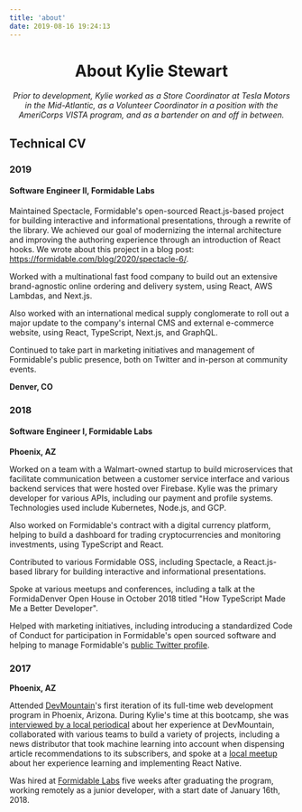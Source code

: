 ```yaml
---
title: 'about'
date: 2019-08-16 19:24:13
---
```


<div align="center">

# About Kylie Stewart

_Prior to development, Kylie worked as a Store Coordinator at Tesla Motors in the Mid-Atlantic, as a Volunteer Coordinator in a position with the AmeriCorps VISTA program, and as a bartender on and off in between._

</div>

## Technical CV

### 2019

#### Software Engineer II, Formidable Labs

Maintained Spectacle, Formidable's open-sourced React.js-based project for building interactive and informational presentations, through a rewrite of the library. We achieved our goal of modernizing the internal architecture and improving the authoring experience through an introduction of React hooks. We wrote about this project in a blog post: https://formidable.com/blog/2020/spectacle-6/.

Worked with a multinational fast food company to build out an extensive brand-agnostic online ordering and delivery system, using React, AWS Lambdas, and Next.js.

Also worked with an international medical supply conglomerate to roll out a major update to the company's internal CMS and external e-commerce website, using React, TypeScript, Next.js, and GraphQL.

Continued to take part in marketing initiatives and management of Formidable's public presence, both on Twitter and in-person at community events.

**Denver, CO**

### 2018

#### Software Engineer I, Formidable Labs

**Phoenix, AZ**

Worked on a team with a Walmart-owned startup to build microservices that facilitate communication between a customer service interface and various backend services that were hosted over Firebase. Kylie was the primary developer for various APIs, including our payment and profile systems. Technologies used include Kubernetes, Node.js, and GCP.

Also worked on Formidable's contract with a digital currency platform, helping to build a dashboard for trading cryptocurrencies and monitoring investments, using TypeScript and React.

Contributed to various Formidable OSS, including Spectacle, a React.js-based library for building interactive and informational presentations.

Spoke at various meetups and conferences, including a talk at the FormidaDenver Open House in October 2018 titled "How TypeScript Made Me a Better Developer".

Helped with marketing initiatives, including introducing a standardized Code of Conduct for participation in Formidable's open sourced software and helping to manage Formidable's [public Twitter profile](https://twitter.com/formidablelabs).

### 2017

**Phoenix, AZ**

Attended [DevMountain](https://devmountain.com/phoenix-bootcamp)'s first iteration of its full-time web development program in Phoenix, Arizona. During Kylie's time at this bootcamp, she was [interviewed by a local periodical](https://downtowndevil.com/2017/09/05/86663/devmountain-coding-boot-camp/) about her experience at DevMountain, collaborated with various teams to build a variety of projects, including a news distributor that took machine learning into account when dispensing article recommendations to its subscribers, and spoke at a [local meetup](https://www.meetup.com/tr-TR/Phoenix-ReactJS/events/244438999/) about her experience learning and implementing React Native.

Was hired at [Formidable Labs](https://formidable.com) five weeks after graduating the program, working remotely as a junior developer, with a start date of January 16th, 2018.
